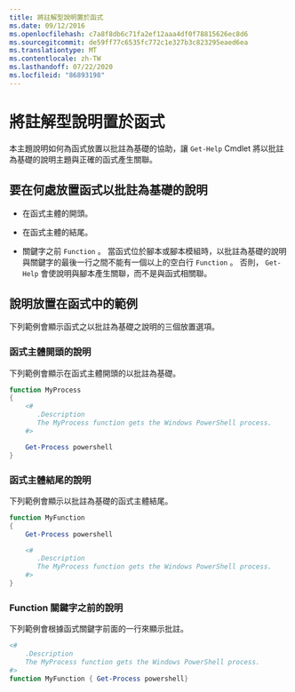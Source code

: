 ```yaml
---
title: 將註解型說明置於函式
ms.date: 09/12/2016
ms.openlocfilehash: c7a8f8db6c71fa2ef12aaa4df0f78815626ec8d6
ms.sourcegitcommit: de59ff77c6535fc772c1e327b3c823295eaed6ea
ms.translationtype: MT
ms.contentlocale: zh-TW
ms.lasthandoff: 07/22/2020
ms.locfileid: "86893198"
---
```

# <a name="placing-comment-based-help-in-functions"></a>將註解型說明置於函式

本主題說明如何為函式放置以批註為基礎的協助，讓 `Get-Help` Cmdlet 將以批註為基礎的說明主題與正確的函式產生關聯。

## <a name="where-to-place-comment-based-help-for-a-function"></a>要在何處放置函式以批註為基礎的說明

- 在函式主體的開頭。

- 在函式主體的結尾。

- 關鍵字之前 `Function` 。 當函式位於腳本或腳本模組時，以批註為基礎的說明與關鍵字的最後一行之間不能有一個以上的空白行 `Function` 。 否則， `Get-Help` 會使說明與腳本產生關聯，而不是與函式相關聯。

## <a name="examples-of-help-placement-in-a-function"></a>說明放置在函式中的範例

下列範例會顯示函式之以批註為基礎之說明的三個放置選項。

### <a name="help-at-the-beginning-of-a-function-body"></a>函式主體開頭的說明

下列範例會顯示在函式主體開頭的以批註為基礎。

```powershell
function MyProcess
{
    <#
       .Description
       The MyProcess function gets the Windows PowerShell process.
    #>

    Get-Process powershell
}
```

### <a name="help-at-the-end-of-a-function-body"></a>函式主體結尾的說明

 下列範例會顯示以批註為基礎的函式主體結尾。

```powershell
function MyFunction
{
    Get-Process powershell

    <#
       .Description
       The MyProcess function gets the Windows PowerShell process.
    #>
}
```

### <a name="help-before-the-function-keyword"></a>Function 關鍵字之前的說明

 下列範例會根據函式關鍵字前面的一行來顯示批註。

```powershell
<#
    .Description
    The MyProcess function gets the Windows PowerShell process.
#>
function MyFunction { Get-Process powershell}
```
